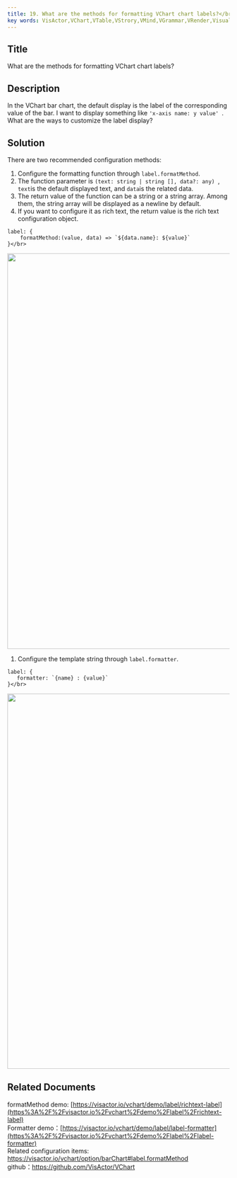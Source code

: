 ```yaml
---
title: 19. What are the methods for formatting VChart chart labels?</br>
key words: VisActor,VChart,VTable,VStrory,VMind,VGrammar,VRender,Visualization,Chart,Data,Table,Graph,Gis,LLM
---
```

## Title

What are the methods for formatting VChart chart labels?</br>


## Description

In the VChart bar chart, the default display is the label of the corresponding value of the bar. I want to display something like `'x-axis name: y value' `. What are the ways to customize the label display?</br>


## Solution

There are two recommended configuration methods:</br>
1. Configure the formatting function through `label.formatMethod`.</br>
1. The function parameter is `(text: string | string [], data?: any) `, `text`is the default displayed text, and `data`is the related data.</br>
1. The return value of the function can be a string or a string array. Among them, the string array will be displayed as a newline by default.</br>
1. If you want to configure it as rich text, the return value is the rich text configuration object.</br>
```
label: {
    formatMethod:(value, data) => `${data.name}: ${value}`
}</br>
```
<img src='https://cdn.jsdelivr.net/gh/xuanhun/articles/visactor/img/SsTrb0DkdoaLVBxAbTXcJFYDnre.gif' alt='' width='2842' height='894'>



1. Configure the template string through `label.formatter`.</br>
```
label: {
   formatter: `{name} : {value}`
}</br>
```
<img src='https://cdn.jsdelivr.net/gh/xuanhun/articles/visactor/img/Htc7b4aN6oCYh1xmgDec8Npnn2f.gif' alt='' width='2884' height='848'>







## Related Documents

formatMethod demo: [https://visactor.io/vchart/demo/label/richtext-label](https%3A%2F%2Fvisactor.io%2Fvchart%2Fdemo%2Flabel%2Frichtext-label)</br>
Formatter demo：[https://visactor.io/vchart/demo/label/label-formatter](https%3A%2F%2Fvisactor.io%2Fvchart%2Fdemo%2Flabel%2Flabel-formatter)</br>
Related configuration items: https://visactor.io/vchart/option/barChart#label.formatMethod</br>
github：https://github.com/VisActor/VChart</br>



